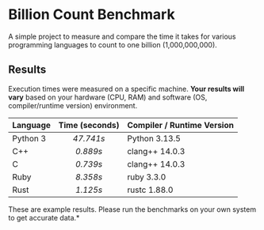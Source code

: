 # Billion Count Benchmark

A simple project to measure and compare the time it takes for various programming languages to count to one billion (1,000,000,000).

## Results

Execution times were measured on a specific machine. **Your results will vary** based on your hardware (CPU, RAM) and software (OS, compiler/runtime version) environment.

| Language          | Time (seconds) | Compiler / Runtime Version |                  
| :---------------- | :------------: | :------------------------- |
| Python 3 | *47.741s* | Python 3.13.5 | 
| C++ | *0.889s* | clang++ 14.0.3 | 
| C | *0.739s* | clang++ 14.0.3 | 
| Ruby | *8.358s* | ruby 3.3.0 |
| Rust | *1.125s* | rustc 1.88.0 | 

These are example results. Please run the benchmarks on your own system to get accurate data.*
